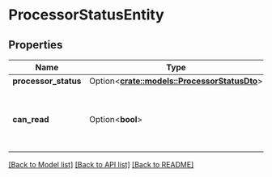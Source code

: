 # ProcessorStatusEntity

## Properties

Name | Type | Description | Notes
------------ | ------------- | ------------- | -------------
**processor_status** | Option<[**crate::models::ProcessorStatusDto**](ProcessorStatusDTO.md)> |  | [optional]
**can_read** | Option<**bool**> | Indicates whether the user can read a given resource. | [optional]

[[Back to Model list]](../README.md#documentation-for-models) [[Back to API list]](../README.md#documentation-for-api-endpoints) [[Back to README]](../README.md)


